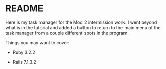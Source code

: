 # README

Here is my task manager for the Mod 2 intermission work. I went beyond what is in the tutorial and added a button to return to the main menu of the task manager from a couple different spots in the program.

Things you may want to cover:

* Ruby 3.2.2

* Rails 7.1.3.2
